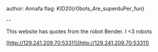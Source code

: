 author: Annafa
flag: KID20{r0bots_4re_superduPer_fun}

--

This website has quotes from the robot Bender. 
I <3 robots

[http://129.241.209.70:53311](http://129.241.209.70:53311)